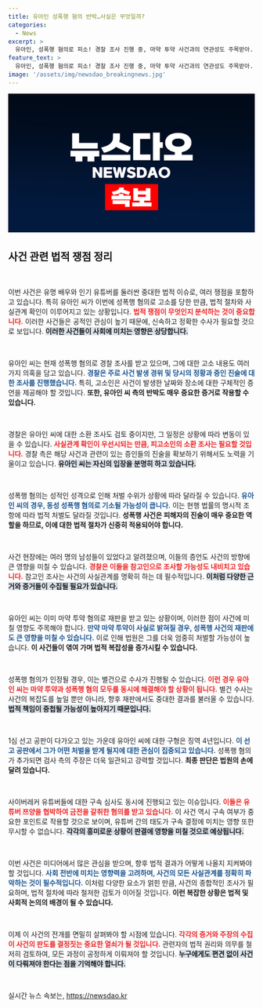 ```yaml
---
title: 유아인 성폭행 혐의 반박…사실은 무엇일까?
categories:
  - News
excerpt: >
  유아인, 성폭행 혐의로 피소! 경찰 조사 진행 중, 마약 투약 사건과의 연관성도 주목받아. 사이버레커 유튜버들 구속 여부는 오늘 결정, 증거물 공개가 판세에 미칠 영향은? 법적 쟁점들을 박주희 변호사와 함께 깊이 분석합니다.
feature_text: >
  유아인, 성폭행 혐의로 피소! 경찰 조사 진행 중, 마약 투약 사건과의 연관성도 주목받아. 사이버레커 유튜버들 구속 여부는 오늘 결정, 증거물 공개가 판세에 미칠 영향은? 법적 쟁점들을 박주희 변호사와 함께 깊이 분석합니다.
image: '/assets/img/newsdao_breakingnews.jpg'
---
```


<p><img src="/assets/img/newsdao_breakingnews.jpg" alt="cryptoinkorea 속보" /></p>

<h2 data-ke-size="size26">사건 관련 법적 쟁점 정리</h2>

<p data-ke-size="size16">&nbsp;</p>

<p>이번 사건은 유명 배우와 인기 유튜버를 둘러싼 중대한 법적 이슈로, 여러 쟁점을 포함하고 있습니다. 특히 유아인 씨가 이번에 성폭행 혐의로 고소를 당한 만큼, 법적 절차와 사실관계 확인이 이루어지고 있는 상황입니다. <b><span style="color: #ee2323;">법적 쟁점이 무엇인지 분석하는 것이 중요합니다.</span></b> 이러한 사건들은 공적인 관심이 높기 때문에, 신속하고 정확한 수사가 필요할 것으로 보입니다. <b><span style="background-color: #21538527;">이러한 사건들이 사회에 미치는 영향은 상당합니다.</span></b> </p>

<p data-ke-size="size16">&nbsp;</p>

<p>유아인 씨는 현재 성폭행 혐의로 경찰 조사를 받고 있으며, 그에 대한 고소 내용도 여러 가지 의혹을 담고 있습니다. <b><span style="color: #1a5490;">경찰은 주로 사건 발생 경위 및 당시의 정황과 증인 진술에 대한 조사를 진행했습니다.</span></b> 특히, 고소인은 사건이 발생한 날짜와 장소에 대한 구체적인 증언을 제공해야 할 것입니다. <b>또한, 유아인 씨 측의 반박도 매우 중요한 증거로 작용할 수 있습니다.</b></p>

<p data-ke-size="size16">&nbsp;</p>

<p>경찰은 유아인 씨에 대한 소환 조사도 검토 중이지만, 그 일정은 상황에 따라 변동이 있을 수 있습니다. <b><span style="color: #ee2323;">사실관계 확인이 우선시되는 만큼, 피고소인의 소환 조사는 필요할 것입니다.</span></b> 경찰 측은 해당 사건과 관련이 있는 증인들의 진술을 확보하기 위해서도 노력을 기울이고 있습니다. <b><span style="background-color: #21538527;">유아인 씨는 자신의 입장을 분명히 하고 있습니다.</span></b></p>

<p data-ke-size="size16">&nbsp;</p>

<p>성폭행 혐의는 성적인 성격으로 인해 처벌 수위가 상황에 따라 달라질 수 있습니다. <b><span style="color: #1a5490;">유아인 씨의 경우, 동성 성폭행 혐의로 기소될 가능성이 큽니다.</span></b> 이는 현행 법률의 명시적 조항에 따라 법적 처벌도 달라질 것입니다. <b>성폭행 사건은 피해자의 진술이 매우 중요한 역할을 하므로, 이에 대한 법적 절차가 신중히 적용되어야 합니다.</b></p>

<p data-ke-size="size16">&nbsp;</p>

<p>사건 현장에는 여러 명의 남성들이 있었다고 알려졌으며, 이들의 증언도 사건의 방향에 큰 영향을 미칠 수 있습니다. <b><span style="color: #ee2323;">경찰은 이들을 참고인으로 조사할 가능성도 내비치고 있습니다.</span></b> 참고인 조사는 사건의 사실관계를 명확히 하는 데 필수적입니다. <b><span style="background-color: #21538527;">이처럼 다양한 근거와 증거들이 수집될 필요가 있습니다.</span></b> </p>

<p data-ke-size="size16">&nbsp;</p>

<p>유아인 씨는 이미 마약 투약 혐의로 재판을 받고 있는 상황이며, 이러한 점이 사건에 미칠 영향도 주목해야 합니다. <b><span style="color: #1a5490;">만약 마약 투약이 사실로 밝혀질 경우, 성폭행 사건의 재판에도 큰 영향을 미칠 수 있습니다.</span></b> 이로 인해 법원은 그를 더욱 엄중히 처벌할 가능성이 높습니다. <b>이 사건들이 엮여 가며 법적 복잡성을 증가시킬 수 있습니다.</b></p>

<p data-ke-size="size16">&nbsp;</p>

<p>성폭행 혐의가 인정될 경우, 이는 별건으로 수사가 진행될 수 있습니다. <b><span style="color: #ee2323;">이런 경우 유아인 씨는 마약 투약과 성폭행 혐의 모두를 동시에 해결해야 할 상황이 됩니다.</span></b> 별건 수사는 사건의 복잡도를 높일 뿐만 아니라, 향후 재판에서도 중대한 결과를 불러올 수 있습니다. <b><span style="background-color: #21538527;">법적 책임이 중첩될 가능성이 높아지기 때문입니다.</span></b></p>

<p data-ke-size="size16">&nbsp;</p>

<p>1심 선고 공판이 다가오고 있는 가운데 유아인 씨에 대한 구형은 징역 4년입니다. <b><span style="color: #1a5490;">이 선고 공판에서 그가 어떤 처벌을 받게 될지에 대한 관심이 집중되고 있습니다.</span></b> 성폭행 혐의가 추가되면 검사 측의 주장은 더욱 일관되고 강력할 것입니다. <b>최종 판단은 법원의 손에 달려 있습니다.</b></p>

<p data-ke-size="size16">&nbsp;</p>

<p>사이버레커 유튜버들에 대한 구속 심사도 동시에 진행되고 있는 이슈입니다. <b><span style="color: #ee2323;">이들은 유튜버 쯔양을 협박하여 금전을 갈취한 혐의를 받고 있습니다.</span></b> 이 사건 역시 구속 여부가 중요한 포인트로 작용할 것으로 보이며, 유튜버 간의 태도가 구속 결정에 미치는 영향 또한 무시할 수 없습니다. <b><span style="background-color: #21538527;">각각의 흥미로운 상황이 판결에 영향을 미칠 것으로 예상됩니다.</span></b></p>

<p data-ke-size="size16">&nbsp;</p>

<p>이번 사건은 미디어에서 많은 관심을 받으며, 향후 법적 결과가 어떻게 나올지 지켜봐야 할 것입니다. <b><span style="color: #1a5490;">사회 전반에 미치는 영향력을 고려하며, 사건의 모든 사실관계를 정확히 파악하는 것이 필수적입니다.</span></b> 이처럼 다양한 요소가 얽힌 만큼, 사건의 종합적인 조사가 필요하며, 법적 절차에 따라 철저한 검토가 이어질 것입니다. <b>이런 복잡한 상황은 법적 및 사회적 논의의 배경이 될 수 있습니다.</b></p>

<p data-ke-size="size16">&nbsp;</p>

<p>이제 이 사건의 전개를 면밀히 살펴봐야 할 시점에 있습니다. <b><span style="color: #ee2323;">각각의 증거와 주장의 수집이 사건의 판도를 결정짓는 중요한 열쇠가 될 것입니다.</span></b> 관련자의 법적 권리와 의무를 철저히 검토하여, 모든 과정이 공정하게 이뤄져야 할 것입니다. <b><span style="background-color: #21538527;">누구에게도 편견 없이 사건이 다뤄져야 한다는 점을 기억해야 합니다.</span></b></p>

<p data-ke-size="size16">&nbsp;</p>
실시간 뉴스 속보는, <a href="https://newsdao.kr" rel="dofollow">https://newsdao.kr</a>


